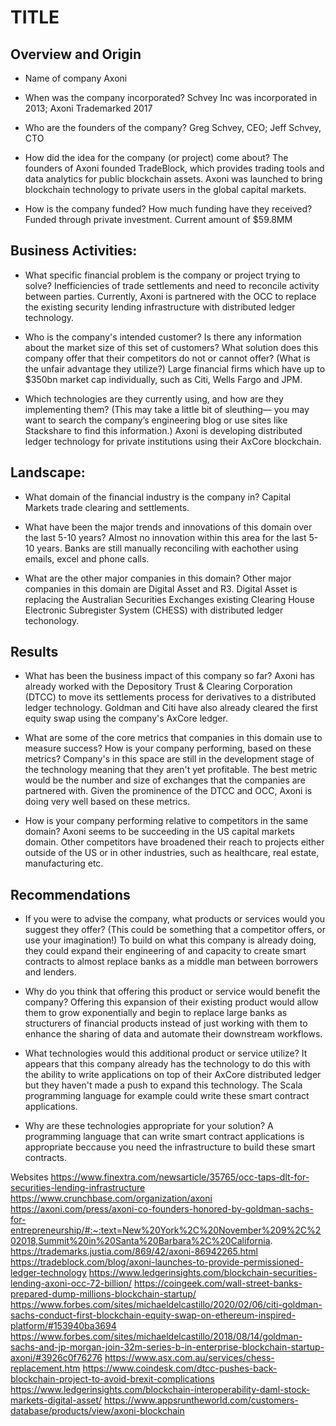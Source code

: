 # TITLE

## Overview and Origin

* Name of company
Axoni

* When was the company incorporated?
Schvey Inc was incorporated in 2013; Axoni Trademarked 2017

* Who are the founders of the company?
Greg Schvey, CEO; Jeff Schvey, CTO

* How did the idea for the company (or project) come about?
The founders of Axoni founded TradeBlock, which provides trading tools and data analytics for public blockchain assets.  Axoni was launched to bring blockchain technology to private users in the global capital markets.

* How is the company funded? How much funding have they received?
Funded through private investment.  Current amount of $59.8MM

## Business Activities:

* What specific financial problem is the company or project trying to solve?
Inefficiencies of trade settlements and need to reconcile activity between parties.  Currently, Axoni is partnered with the OCC to replace the existing security lending infrastructure with distributed ledger technology.

* Who is the company's intended customer?  Is there any information about the market size of this set of customers?
What solution does this company offer that their competitors do not or cannot offer? (What is the unfair advantage they utilize?)
Large financial firms which have up to $350bn market cap individually, such as Citi, Wells Fargo and JPM.

* Which technologies are they currently using, and how are they implementing them? (This may take a little bit of sleuthing–– you may want to search the company’s engineering blog or use sites like Stackshare to find this information.)
Axoni is developing distributed ledger technology for private institutions using their AxCore blockchain.  

## Landscape:

* What domain of the financial industry is the company in?
Capital Markets trade clearing and settlements.

* What have been the major trends and innovations of this domain over the last 5-10 years?
Almost no innovation within this area for the last 5-10 years.  Banks are still manually reconciling with eachother using emails, excel and phone calls.


* What are the other major companies in this domain?
Other major companies in this domain are Digital Asset and R3. Digital Asset is replacing the Australian Securities Exchanges existing Clearing House Electronic Subregister System (CHESS) with distributed ledger techonology. 


## Results

* What has been the business impact of this company so far?
Axoni has already worked with the Depository Trust & Clearing Corporation (DTCC) to move its settlements process for derivatives to a distributed ledger technology.  Goldman and Citi have also already cleared the first equity swap using the company's AxCore ledger.

* What are some of the core metrics that companies in this domain use to measure success? How is your company performing, based on these metrics?
Company's in this space are still in the development stage of the technology meaning that they aren't yet profitable.  The best metric would be the number and size of exchanges that the companies are partnered with.  Given the prominence of the DTCC and OCC, Axoni is doing very well based on these metrics.

* How is your company performing relative to competitors in the same domain?
Axoni seems to be succeeding in the US capital markets domain.  Other competitors have broadened their reach to projects either outside of the US or in other industries, such as healthcare, real estate, manufacturing etc.

## Recommendations

* If you were to advise the company, what products or services would you suggest they offer? (This could be something that a competitor offers, or use your imagination!)
To build on what this company is already doing, they could expand their engineering of and capacity to create smart contracts to almost replace banks as a middle man between borrowers and lenders.

* Why do you think that offering this product or service would benefit the company?
Offering this expansion of their existing product would allow them to grow exponentially and begin to replace large banks as structurers of financial products instead of just working with them to enhance the sharing of data and automate their downstream workflows. 

* What technologies would this additional product or service utilize?
It appears that this company already has the technology to do this with the ability to write applications on top of their AxCore distributed ledger but they haven't made a push to expand this technology.  The Scala programming language for example could write these smart contract applications.

* Why are these technologies appropriate for your solution?
A programming language that can write smart contract applications is appropriate beccause you need the infrastructure to build these smart contracts.

Websites
https://www.finextra.com/newsarticle/35765/occ-taps-dlt-for-securities-lending-infrastructure
https://www.crunchbase.com/organization/axoni
https://axoni.com/press/axoni-co-founders-honored-by-goldman-sachs-for-entrepreneurship/#:~:text=New%20York%2C%20November%209%2C%202018,Summit%20in%20Santa%20Barbara%2C%20California.
https://trademarks.justia.com/869/42/axoni-86942265.html
https://tradeblock.com/blog/axoni-launches-to-provide-permissioned-ledger-technology
https://www.ledgerinsights.com/blockchain-securities-lending-axoni-occ-72-billion/
https://coingeek.com/wall-street-banks-prepared-dump-millions-blockchain-startup/
https://www.forbes.com/sites/michaeldelcastillo/2020/02/06/citi-goldman-sachs-conduct-first-blockchain-equity-swap-on-ethereum-inspired-platform/#153940ba3694
https://www.forbes.com/sites/michaeldelcastillo/2018/08/14/goldman-sachs-and-jp-morgan-join-32m-series-b-in-enterprise-blockchain-startup-axoni/#3926c0f76276
https://www.asx.com.au/services/chess-replacement.htm
https://www.coindesk.com/dtcc-pushes-back-blockchain-project-to-avoid-brexit-complications
https://www.ledgerinsights.com/blockchain-interoperability-daml-stock-markets-digital-asset/
https://www.appsruntheworld.com/customers-database/products/view/axoni-blockchain